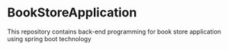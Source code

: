 # BookStoreApplication
This repository contains back-end programming for book store application using spring boot technology
